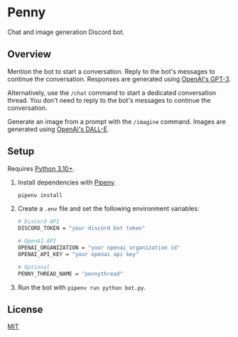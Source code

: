# Penny

Chat and image generation Discord bot.

## Overview

Mention the bot to start a conversation. Reply to the bot's messages to continue
the conversation. Responses are generated using
[OpenAI's GPT-3](https://openai.com/blog/openai-api/).

Alternatively, use the `/chat` command to start a dedicated conversation thread.
You don't need to reply to the bot's messages to continue the conversation.

Generate an image from a prompt with the `/imagine` command. Images are
generated using [OpenAI's DALL-E](https://openai.com/blog/dall-e/).

## Setup

Requires [Python 3.10+](https://www.python.org/downloads/).

1. Install dependencies with [Pipenv](https://pipenv.pypa.io/en/latest/).

   ```bash
   pipenv install
   ```

2. Create a `.env` file and set the following environment variables:

   ```bash
   # Discord API
   DISCORD_TOKEN = "your discord bot token"

   # OpenAI API
   OPENAI_ORGANIZATION = "your openai organization id"
   OPENAI_API_KEY = "your openai api key"

   # Optional
   PENNY_THREAD_NAME = "pennythread"
   ```

3. Run the bot with `pipenv run python bot.py`.

## License

[MIT](license.txt)
